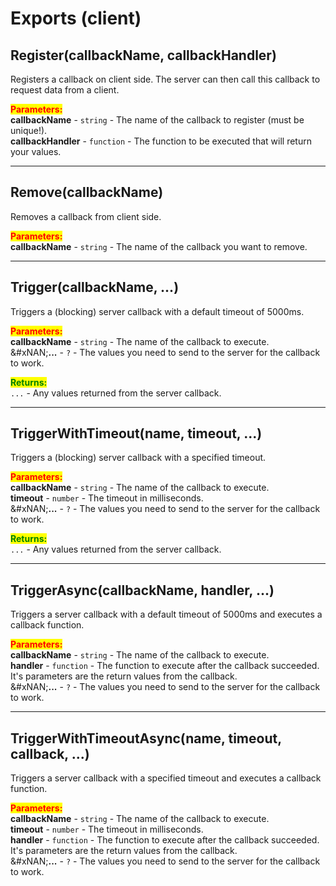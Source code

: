# Exports (client)

## Register(callbackName, callbackHandler)

Registers a callback on client side. The server can then call this callback to request data from a client.

<mark style="color:red;">**Parameters:**</mark>\
**callbackName** - `string` - The name of the callback to register (must be unique!).\
**callbackHandler** - `function` - The function to be executed that will return your values.



***

## Remove(callbackName)

Removes a callback from client side.

<mark style="color:red;">**Parameters:**</mark>\
**callbackName** - `string` - The name of the callback you want to remove.



***

## Trigger(callbackName, ...)

Triggers a (blocking) server callback with a default timeout of 5000ms.

<mark style="color:red;">**Parameters:**</mark>\
**callbackName** - `string` - The name of the callback to execute.\
&#xNAN;**...** - `?` - The values you need to send to the server for the callback to work.

<mark style="color:green;">**Returns:**</mark>\
`...` - Any values returned from the server callback.



***

## TriggerWithTimeout(name, timeout, ...)

Triggers a (blocking) server callback with a specified timeout.

<mark style="color:red;">**Parameters:**</mark>\
**callbackName** - `string` - The name of the callback to execute.\
**timeout** - `number` - The timeout in milliseconds.\
&#xNAN;**...** - `?` - The values you need to send to the server for the callback to work.

<mark style="color:green;">**Returns:**</mark>\
`...` - Any values returned from the server callback.



***

## TriggerAsync(callbackName, handler, ...)

Triggers a server callback with a default timeout of 5000ms and executes a callback function.

<mark style="color:red;">**Parameters:**</mark>\
**callbackName** - `string` - The name of the callback to execute.\
**handler** - `function` - The function to execute after the callback succeeded. It's parameters are the return values from the callback.\
&#xNAN;**...** - `?` - The values you need to send to the server for the callback to work.



***

## TriggerWithTimeoutAsync(name, timeout, callback, ...)

Triggers a server callback with a specified timeout and executes a callback function.

<mark style="color:red;">**Parameters:**</mark>\
**callbackName** - `string` - The name of the callback to execute.\
**timeout** - `number` - The timeout in milliseconds.\
**handler** - `function` - The function to execute after the callback succeeded. It's parameters are the return values from the callback.\
&#xNAN;**...** - `?` - The values you need to send to the server for the callback to work.
